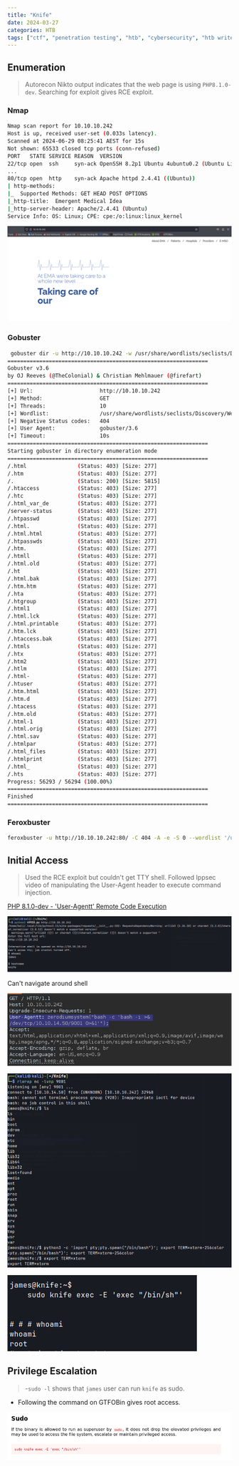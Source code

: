 ```yaml
---
title: "Knife"
date: 2024-03-27
categories: HTB
tags: ["ctf", "penetration testing", "htb", "cybersecurity", "htb writeup", "htb walkthrough", "hackthebox", "knife", "writeup"]
---
```


## Enumeration

>Autorecon Nikto output indicates that the web page is using `PHP8.1.0-dev`.
Searching for exploit gives RCE exploit. 

### Nmap

```sh
Nmap scan report for 10.10.10.242
Host is up, received user-set (0.033s latency).
Scanned at 2024-06-29 08:25:41 AEST for 15s
Not shown: 65533 closed tcp ports (conn-refused)
PORT   STATE SERVICE REASON  VERSION
22/tcp open  ssh     syn-ack OpenSSH 8.2p1 Ubuntu 4ubuntu0.2 (Ubuntu Linux; protocol 2.0)
...
80/tcp open  http    syn-ack Apache httpd 2.4.41 ((Ubuntu))
| http-methods: 
|_  Supported Methods: GET HEAD POST OPTIONS
|_http-title:  Emergent Medical Idea
|_http-server-header: Apache/2.4.41 (Ubuntu)
Service Info: OS: Linux; CPE: cpe:/o:linux:linux_kernel
```

![screenshot](/assets/images/knife1.png)

### Gobuster

```sh
 gobuster dir -u http://10.10.10.242 -w /usr/share/wordlists/seclists/Discovery/Web-Content/raft-medium-words-lowercase.txt
===============================================================
Gobuster v3.6
by OJ Reeves (@TheColonial) & Christian Mehlmauer (@firefart)
===============================================================
[+] Url:                     http://10.10.10.242
[+] Method:                  GET
[+] Threads:                 10
[+] Wordlist:                /usr/share/wordlists/seclists/Discovery/Web-Content/raft-medium-words-lowercase.txt
[+] Negative Status codes:   404
[+] User Agent:              gobuster/3.6
[+] Timeout:                 10s
===============================================================
Starting gobuster in directory enumeration mode
===============================================================
/.html                (Status: 403) [Size: 277]
/.htm                 (Status: 403) [Size: 277]
/.                    (Status: 200) [Size: 5815]
/.htaccess            (Status: 403) [Size: 277]
/.htc                 (Status: 403) [Size: 277]
/.html_var_de         (Status: 403) [Size: 277]
/server-status        (Status: 403) [Size: 277]
/.htpasswd            (Status: 403) [Size: 277]
/.html.               (Status: 403) [Size: 277]
/.html.html           (Status: 403) [Size: 277]
/.htpasswds           (Status: 403) [Size: 277]
/.htm.                (Status: 403) [Size: 277]
/.htmll               (Status: 403) [Size: 277]
/.html.old            (Status: 403) [Size: 277]
/.ht                  (Status: 403) [Size: 277]
/.html.bak            (Status: 403) [Size: 277]
/.htm.htm             (Status: 403) [Size: 277]
/.hta                 (Status: 403) [Size: 277]
/.htgroup             (Status: 403) [Size: 277]
/.html1               (Status: 403) [Size: 277]
/.html.lck            (Status: 403) [Size: 277]
/.html.printable      (Status: 403) [Size: 277]
/.htm.lck             (Status: 403) [Size: 277]
/.htaccess.bak        (Status: 403) [Size: 277]
/.htmls               (Status: 403) [Size: 277]
/.htx                 (Status: 403) [Size: 277]
/.htm2                (Status: 403) [Size: 277]
/.htlm                (Status: 403) [Size: 277]
/.html-               (Status: 403) [Size: 277]
/.htuser              (Status: 403) [Size: 277]
/.htm.html            (Status: 403) [Size: 277]
/.htm.d               (Status: 403) [Size: 277]
/.htacess             (Status: 403) [Size: 277]
/.htm.old             (Status: 403) [Size: 277]
/.html-1              (Status: 403) [Size: 277]
/.html.orig           (Status: 403) [Size: 277]
/.html.sav            (Status: 403) [Size: 277]
/.htmlpar             (Status: 403) [Size: 277]
/.html_files          (Status: 403) [Size: 277]
/.htmlprint           (Status: 403) [Size: 277]
/.html_               (Status: 403) [Size: 277]
/.hts                 (Status: 403) [Size: 277]
Progress: 56293 / 56294 (100.00%)
===============================================================
Finished
===============================================================
```

### Feroxbuster

```sh
feroxbuster -u http://10.10.10.242:80/ -C 404 -A -e -S 0 --wordlist '/usr/share/seclists/Discovery/Web-Content/directory-list-2.3-big.txt'
```

## Initial Access

>Used the RCE exploit but couldn't get TTY shell. 
Followed Ippsec video of manipulating the User-Agent header to execute command injection. 

[PHP 8.1.0-dev - 'User-Agentt' Remote Code Execution](https://www.exploit-db.com/exploits/49933)

![screenshot](/assets/images/knife2.png)

Can't navigate around shell

![screenshot](/assets/images/knife3.png)

![screenshot](/assets/images/knife4.png)

![screenshot](/assets/images/knife5.png)

## Privilege Escalation

> -`sudo -l` shows that `james` user can run `knife` as sudo. 
- Following the command on GTFOBin gives root access.

![screenshot](/assets/images/knife6.png)
